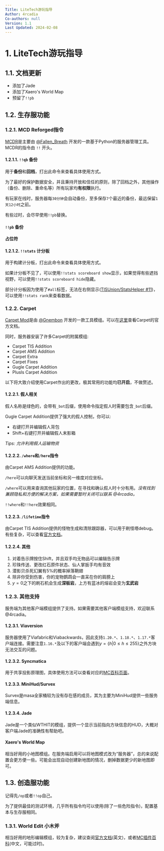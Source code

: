 ```yaml
---
Title: LiteTech游玩指导
Author: 4rcadia
Co-authors: null
Version: 1.1
Last Updated: 2024-02-08
---
```


# 1. LiteTech游玩指导

## 1.1. 文档更新

- 添加了Jade
- 添加了Xaero's World Map
- 预留了`!!pb`

## 1.2. 生存服功能

### 1.2.1. MCD Reforged指令

[MCDR](https://mcdreforged.com/zh-CN)是主要由 [@Fallen_Breath](https://space.bilibili.com/4690315) 开发的一款基于Python的服务器管理工具。MCDR的指令由 `!!` 开头。

#### 1.2.1.1. `!!qb` 备份

用于**备份**和**回档**，打出此命令来查看具体使用方式。

为了最好的保护数据安全，并且秉持开放和信任的原则，除了回档之外，其他操作（备份、删除、重命名等）所有玩家均**有权限**执行。

有玩家在线时，服务器每`30分钟`会自动备份，至多保存`7`个最近的备份，最远保留`1天12小时`之前。

有些过时，会尽早使用`!!pb`替换。

#### `!!pb` 备份

**占位符**

#### 1.2.1.2. `!!stats` 计分板

用于构建计分板，打出此命令来查看具体使用方式。

如果计分板不见了，可以使用`!!stats scoreboard show`显示，如果觉得有些遮挡视野，可以使用`!!stats scoreboard hide`隐藏。

部分计分板因为使用了`#all`标签，无法在右侧显示([TISUnion/StatsHelper #11](https://github.com/TISUnion/StatsHelper/issues/11))，可以使用`!!stats rank`来查看数据。

### 1.2.2. Carpet

[Carpet Mod](https://modrinth.com/mod/carpet)是由 [@Gnembon]() 开发的一款工具模组。可以在[这里](https://github.com/gnembon/fabric-carpet/wiki/Current-Available-Settings)查看Carpet的官方文档。

同时，服务器安装了许多Carpet的附属模组:

- Carpet TIS Addition
- Carpet AMS Addition
- Carpet Extra
- Carpet Fixes
- Gugle Carpet Addition
- Plusls Carpet Addition

以下将大致介绍使用Carpet作出的更改，极其常用的功能均**已开启**，不做赘述。

#### 1.2.2.1. 假人相关

假人名称是绿色的，会带有`_bot`后缀，使用命令指定假人时需要包含`_bot`后缀。

Gugle Carpet Addition提供了强大的假人控制，你可以:

- 右键打开并编辑假人背包
- Shift+右键打开并编辑假人末影箱

*Tips: 允许利用假人运输物资*

#### 1.2.2.2. `/where`和`/here`指令

由Carpet AMS Addition提供的功能。

`/here`可以向聊天发送当前坐标和另一维度对应坐标。

`/where`可以用来查询其他玩家的位置，在寻找和确认假人时十分有用。*没有找到兼顾隐私和方便的解决方案，如果需要暂时关闭可以联系 @4rcadia。*

`!!where`和`!!here`效果相同。

#### 1.2.2.3. `/lifetime`指令

由Carpet TIS Addition提供的怪物生成和清除跟踪器，可以用于刷怪塔debug。有些复杂，可以查看[官方文档](https://tisunion.github.io/Carpet-TIS-Addition/zh-Hans/docs/commands#%E5%AD%98%E6%B4%BB%E6%97%B6%E9%97%B4-lifetime)。

#### 1.2.2.4. 其他

1. 对着告示牌按住Shift，并且双手均无物品可以编辑告示牌
2. 珍珠传送、更改红石原件状态、仙人掌扳手均有音效
3. 潜影贝杀死幻翼有5%的概率掉落鞘翅
4. 除非你受到伤害，你的宠物鹦鹉会一直呆在你的肩膀上
5. $y=0$之下的刷石机会生成**深板岩**，上方有蓝冰的熔岩会变为**玄武岩**

### 1.2.3. 其他支持

服务端为其他客户端模组提供了支持。如果需要其他客户端模组支持，欢迎联系 @4rcadia。

#### 1.2.3.1. Viaversion

服务器使用了Viafabric和Viabackwards，因此支持`1.20.*`、`1.18.*`、`1.17.*`客户端连接。需要注意`1.16.*`及以下的客户端会遇到$y=\{h \vert 0\leq h \leq 255\}$之外方块无法交互的问题。

#### 1.2.3.2. Syncmatica

用于共享投影原理图，具体使用方法可以查看对应的[MC百科页面](https://www.mcmod.cn/class/6842.html)。

#### 1.2.3.3. MiniHud/Survex

Survex是masa全家桶较为没有存在感的成员，其为主要为MiniHud提供一些服务端信息。

#### 1.2.3.4. Jade

Jade是一个类似WTHIT的模组，提供一个显示当前指向方块信息的HUD，大概对客户端Jade的准确性有帮助吧。

#### Xaero's World Map

相当好用的小地图模组。在服务端启用可以将地图模式改为“服务器”，总的来说配置会更方便一些。可能会出现自动创建新地图的情况，删掉数据更少的新地图即可。

## 1.3. 创造服功能

记得先`/op`或者`!!op`自己。

为了提供最佳的测试环境，几乎所有指令均可以使用(除了一些危险指令)，配置基本与生存服相同。

### 1.3.1. World Edit 小木斧

相当好用的地形编辑模组，较为复杂，建议查阅[官方文档](https://worldedit.enginehub.org/en/latest/)(英文)，或者[MC插件百科](https://mineplugin.org/WorldEdit)(中文，可能过时)。
